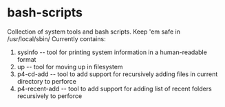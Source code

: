 # bash-scripts
Collection of system tools and bash scripts. Keep 'em safe in /usr/local/sbin/
Currently contains:
  1) sysinfo -- tool for printing system information in a human-readable format
  2) up -- tool for moving up in filesystem
  3) p4-cd-add -- tool to add support for recursively adding files in current directory to perforce
  4) p4-recent-add -- tool to add support for adding list of recent folders recursively to perforce
